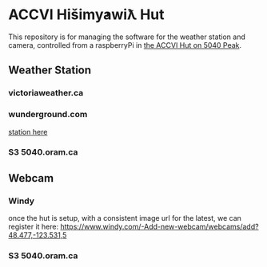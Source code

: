 # ACCVI Hišimy̓awiƛ Hut
This repository is for managing the software for the weather station and camera, controlled from a raspberryPi in [the ACCVI Hut on 5040 Peak](https://accvi.ca/5040-peak-hut/).

## Weather Station

### victoriaweather.ca

### wunderground.com
[station here](https://www.wunderground.com/dashboard/pws/IUCLUE4)

### S3 5040.oram.ca

## Webcam

### Windy
once the hut is setup, with a consistent image url for the latest, we can register it here:
https://www.windy.com/-Add-new-webcam/webcams/add?48.477,-123.531,5

### S3 5040.oram.ca
